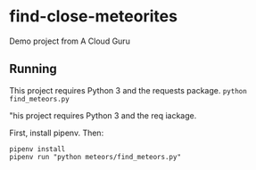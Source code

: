 # find-close-meteorites
Demo project from A Cloud Guru

## Running
This project requires Python 3 and the requests package.
`python find_meteors.py`

"his project requires Python 3 and the req
iackage.

First, install pipenv. Then:

```
pipenv install
pipenv run "python meteors/find_meteors.py"
```